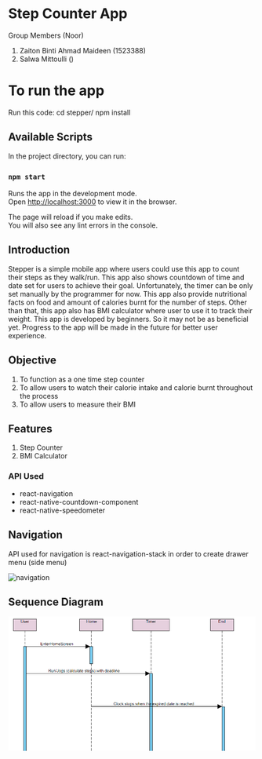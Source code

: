 # Step Counter App

Group Members (Noor)
1. Zaiton Binti Ahmad Maideen (1523388)
2. Salwa Mittoulli ()

# To run the app
Run this code:
cd stepper/
npm install

## Available Scripts

In the project directory, you can run:

### `npm start`

Runs the app in the development mode.<br>
Open [http://localhost:3000](http://localhost:3000) to view it in the browser.

The page will reload if you make edits.<br>
You will also see any lint errors in the console.

## Introduction

Stepper is a simple mobile app where users could use this app to count their steps as they walk/run. This app also shows countdown of time and date set for users to achieve their goal. Unfortunately, the timer can be only set manually by the programmer for now. This app also provide nutritional facts on food and amount of calories burnt for the number of steps. Other than that, this app also has BMI calculator where user to use it to track their weight. This app is developed by beginners. So it may not be as beneficial yet. Progress to the app will be made in the future for better user experience.

## Objective

1. To function as a one time step counter
2. To allow users to watch their calorie intake and calorie burnt throughout the process
3. To allow users to measure their BMI

## Features 
1. Step Counter
2. BMI Calculator

### API Used
<ul>
  <li>react-navigation</li>
  <li>react-native-countdown-component</li>
  <li>react-native-speedometer</li>
</ul>

## Navigation
API used for navigation is react-navigation-stack in order to create drawer menu (side menu)

![navigation](images/nav.JPG)

## Sequence Diagram

![sequence diagram](images/seq.PNG)
